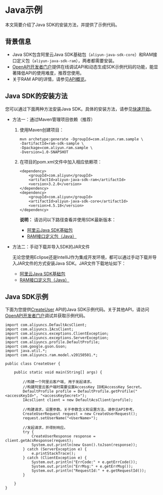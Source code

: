 # Java示例

本文简要介绍了Java SDK的安装方法，并提供了示例代码。

## 背景信息

-   Java SDK包含阿里云Java SDK基础包（`aliyun-java-sdk-core`）和RAM接口定义包（`aliyun-java-sdk-ram`），两者都需要安装。
-   [OpenAPI开发者门户](https://next.api.aliyun.com)提供在线调试API和动态生成SDK示例代码的功能，能显著降低API的使用难度，推荐您使用。
-   关于RAM API的详情，请参见[API概览](/cn.zh-CN/API参考/API参考（RAM）/API概览.md)。

## Java SDK的安装方法

您可以通过下面两种方法安装Java SDK。具体的安装方法，请参见[快速开始]()。

-   方法一：通过Maven管理项目依赖（推荐）
    1.  使用Maven创建项目：

        ```
        mvn archetype:generate -DgroupId=com.aliyun.ram.sample \
        -DartifactId=ram-sdk-sample \
        -Dpackage=com.aliyun.ram.sample \
        -Dversion=1.0-SNAPSHOT
        ```

    2.  在项目的pom.xml文件中加入相应依赖项：

        ```
        <dependency>
            <groupId>com.aliyun</groupId>
            <artifactId>aliyun-java-sdk-ram</artifactId>
            <version>3.2.0</version>
        </dependency>
        <dependency>
            <groupId>com.aliyun</groupId>
            <artifactId>aliyun-java-sdk-core</artifactId>
            <version>4.5.18</version>
        </dependency>
        ```

        **说明：** 请访问以下路径查看并使用SDK最新版本：

        -   [阿里云Java SDK基础包](https://mvnrepository.com/artifact/com.aliyun/aliyun-java-sdk-core)
        -   [RAM接口定义包（Java）](https://mvnrepository.com/artifact/com.aliyun/aliyun-java-sdk-ram)
-   方法二：手动下载并导入SDK的JAR文件

    无论您使用Eclipse还是IntelliJ作为集成开发环境，都可以通过手动下载并导入JAR文件的方式安装Java SDK。JAR文件下载地址如下：

    -   [阿里云Java SDK基础包](https://mvnrepository.com/artifact/com.aliyun/aliyun-java-sdk-core)
    -   [RAM接口定义包（Java）](https://mvnrepository.com/artifact/com.aliyun/aliyun-java-sdk-ram)

## Java SDK示例

下面为您提供[CreateUser](/cn.zh-CN/API参考/API参考（RAM）/用户管理接口/CreateUser.md) API的Java SDK示例代码。关于其他API，请访问[OpenAPI开发者门户](https://next.api.aliyun.com)调试并获取示例代码。

```
import com.aliyuncs.DefaultAcsClient;
import com.aliyuncs.IAcsClient;
import com.aliyuncs.exceptions.ClientException;
import com.aliyuncs.exceptions.ServerException;
import com.aliyuncs.profile.DefaultProfile;
import com.google.gson.Gson;
import java.util.*;
import com.aliyuncs.ram.model.v20150501.*;

public class CreateUser {

    public static void main(String[] args) {
        
        //构建一个阿里云客户端, 用于发起请求。
        //构建阿里云客户端时需要设置AccessKey ID和AccessKey Secret。
        DefaultProfile profile = DefaultProfile.getProfile("<accessKeyId>", "<accessKeySecret>");
        IAcsClient client = new DefaultAcsClient(profile);
        
        //构建请求，设置参数。关于参数含义和设置方法，请参见API参考。
        CreateUserRequest request = new CreateUserRequest();
        request.setUserName("<UserName>");
        
        //发起请求，并得到响应。
        try {
            CreateUserResponse response = client.getAcsResponse(request);
            System.out.println(new Gson().toJson(response));
        } catch (ServerException e) {
            e.printStackTrace();
        } catch (ClientException e) {
            System.out.println("ErrCode:" + e.getErrCode());
            System.out.println("ErrMsg:" + e.getErrMsg());
            System.out.println("RequestId:" + e.getRequestId());
        }

    }
}
```

